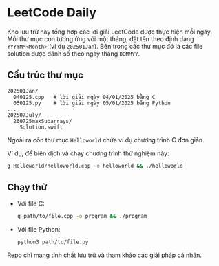 # LeetCode Daily
Kho lưu trữ này tổng hợp các lời giải LeetCode được thực hiện mỗi ngày. Mỗi thư mục con tương ứng với một tháng, đặt tên theo định dạng `YYYYMM<Month>` (ví dụ `202501Jan`). Bên trong các thư mục đó là các file solution được đánh số theo ngày tháng `DDMMYY`.

<!-- 
                   _oo0oo_
                  o8888888o
                  88" . "88
                  (| -_- |)
                  0\  =  /0
                ___/`---'\___
              .' \\|     |// '.
             / \\|||  :  |||// \
            / _||||| -:- |||||- \
            |   | \  -  /// |   |
           | \_|  ''\---/''  |_/ |
           \  .-\__  '-'  ___/-. /
         ___'. .'  /--.--\  `. .'___
      ."" '<  `.___\_<|>_/___.' >' "".
     | | :  `- \`.;`\ _ /`;.`/ - ` : | |
     \  \ `_.   \_ __\ /__ _/   .-` /  /
 =====`-.____`.___ \_____/___.-`___.-'=====
                   `=---='

 ~~~~~~~~~~~~~~~~~~~~~~~~~~~~~~~~~~~~~~~~~~
      Phật phù hộ, không bao giờ BUG
 ~~~~~~~~~~~~~~~~~~~~~~~~~~~~~~~~~~~~~~~~~~
 -->


## Cấu trúc thư mục

```
202501Jan/
  040125.cpp   # lời giải ngày 04/01/2025 bằng C
  050125.py    # lời giải ngày 05/01/2025 bằng Python
...
202507July/
  260725maxSubarrays/
    Solution.swift
```

Ngoài ra còn thư mục `Helloworld` chứa ví dụ chương trình C đơn giản.

Ví dụ, để biên dịch và chạy chương trình thử nghiệm này:

```bash
g Helloworld/helloworld.cpp -o helloworld && ./helloworld
```

## Chạy thử

- Với file C:

  ```bash
  g path/to/file.cpp -o program && ./program
  ```

- Với file Python:

  ```bash
  python3 path/to/file.py
  ```

Repo chỉ mang tính chất lưu trữ và tham khảo các giải pháp cá nhân.

